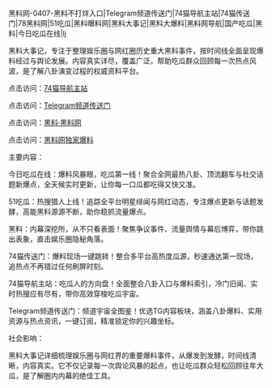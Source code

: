 #
黑料网-0407-黑料不打烊入口|Telegram频道传送门|74猫导航主站|74猫传送门|78黑料网|51吃瓜|黑料曝料网|黑料大事记|黑料大爆料|黑料网导航|国产吃瓜|黑料|今日吃瓜在线|lj

黑料大事记，专注于整理娱乐圈与网红圈历史重大黑料事件，按时间线全面呈现爆料经过与舆论发展。内容真实详尽，覆盖广泛，帮助吃瓜群众回顾每一次热点风波，是了解八卦演变过程的权威资料平台。


点击访问：<a href="https://74mao.com/">74猫导航主站</a>

点击访问：<a href="https://74mao.com/">Telegram频道传送门</a>

点击访问：<a href="https://gbs-3wd.pages.dev/">黑料·黑料网</a>

点击访问：<a href="https://qfwfg.pages.dev/">黑料网独家爆料</a>


主要内容：


今日吃瓜在线：爆料风暴眼，吃瓜第一线！聚合全网最热八卦、顶流翻车与社交话题新爆点，全天候实时更新，让你每一口瓜都吃得又快又准。

51吃瓜：热搜猎人上线！追踪全平台明星绯闻与网红动态，专注爆点更新与话题发酵，高能黑料源源不断，助你稳抓流量爆点。

黑料：内幕深挖所，从不只看表面！聚焦争议事件、流量舆情与幕后博弈，带你跳出表象，直击娱乐圈隐秘角落。

74猫传送门：爆料现场一键跳转！整合多平台高热度瓜源，秒速通达第一现场，追热点不再错过任何刷屏时刻。

74猫导航主站：吃瓜人的方向盘！全面整合八卦入口与爆料索引，冷门旧闻、实时热搜应有尽有，带你高效穿梭吃瓜宇宙。

Telegram频道传送门：频道宇宙全图鉴！优选TG内容板块，涵盖八卦爆料、实用资源与热点资讯，一键订阅，精准锁定你的兴趣坐标。


社会影响：

黑料大事记详细梳理娱乐圈与网红界的重要爆料事件，从爆发到发酵，时间线清晰，内容真实。它不仅记录每一次舆论风暴的起点，也让吃瓜群众轻松回顾往年大瓜，是了解圈内内幕的绝佳工具。

<span style="display:none;">[Canonical link](https://github.com/4575423/548 ）</span>
